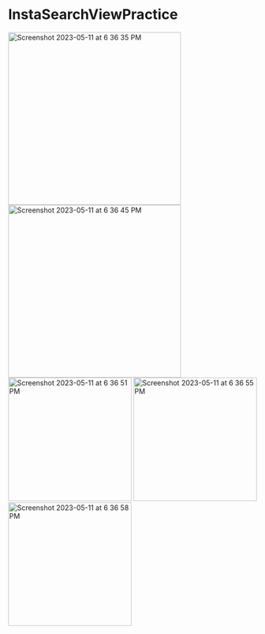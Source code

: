 # InstaSearchViewPractice

<img width="350" alt="Screenshot 2023-05-11 at 6 36 35 PM" src="https://github.com/torinunna/InstaSearchViewPractice/assets/86116904/1c6bf4d3-c8dd-457b-93d1-067ac3dfa752">
<img width="350" alt="Screenshot 2023-05-11 at 6 36 45 PM" src="https://github.com/torinunna/InstaSearchViewPractice/assets/86116904/48ab4cc7-ca3c-4fd8-a59b-6e49eae27b75">
<img width="250" alt="Screenshot 2023-05-11 at 6 36 51 PM" src="https://github.com/torinunna/InstaSearchViewPractice/assets/86116904/7c5670de-24dc-4544-a7c9-2191b6c28332">
<img width="250" alt="Screenshot 2023-05-11 at 6 36 55 PM" src="https://github.com/torinunna/InstaSearchViewPractice/assets/86116904/c9b0b2e0-b80f-47c7-9a3f-6605d3741ec2">
<img width="250" alt="Screenshot 2023-05-11 at 6 36 58 PM" src="https://github.com/torinunna/InstaSearchViewPractice/assets/86116904/2037bf4f-847e-49df-8455-bd47f1479d0a">
